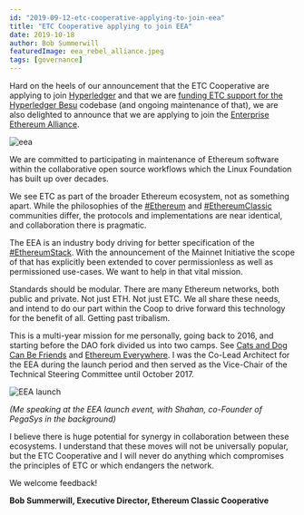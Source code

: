 ```yaml
---
id: "2019-09-12-etc-cooperative-applying-to-join-eea"
title: "ETC Cooperative applying to join EEA"
date: 2019-10-18
author: Bob Summerwill
featuredImage: eea_rebel_alliance.jpeg
tags: [governance]
---
```


Hard on the heels of our announcement that the ETC Cooperative are applying to join [Hyperledger](https://www.hyperledger.org/) and that we are [funding ETC support for the Hyperledger Besu](/posts/2019-09-10-etc-support-in-hyperledger-besu) codebase (and ongoing maintenance of that), we are also delighted to announce that we are applying to join the [Enterprise Ethereum Alliance](https://entethalliance.org/).

![eea](/eea.jpeg)

We are committed to participating in maintenance of Ethereum software within the collaborative open source workflows which the Linux Foundation has built up over decades.

We see ETC as part of the broader Ethereum ecosystem, not as something apart. While the philosophies of the [#Ethereum](https://twitter.com/hashtag/Ethereum?src=hashtag_click) and [#EthereumClassic](https://twitter.com/hashtag/EthereumClassic?src=hashtag_click) communities differ, the protocols and implementations are near identical, and collaboration there is pragmatic.

The EEA is an industry body driving for better specification of the [#EthereumStack](https://twitter.com/hashtag/EthereumStack?src=hashtag_click). With the announcement of the Mainnet Initiative the scope of that has explicitly been extended to cover permissionless as well as permissioned use-cases. We want to help in that vital mission.

Standards should be modular. There are many Ethereum networks, both public and private. Not just ETH. Not just ETC. We all share these needs, and intend to do our part within the Coop to drive forward this technology for the benefit of all. Getting past tribalism.

This is a multi-year mission for me personally, going back to 2016, and starting before the DAO fork divided us into two camps. See [Cats and Dog Can Be Friends](https://bobsummerwill.com/2016/06/12/cats-and-dogs-can-be-friends/) and [Ethereum Everywhere](https://bobsummerwill.com/2016/07/12/ethereum-everywhere/). I was the Co-Lead Architect for the EEA during the launch period and then served as the Vice-Chair of the Technical Steering Committee until October 2017.

![EEA launch](/eea_launch.jpeg)

_(Me speaking at the EEA launch event, with Shahan, co-Founder of PegaSys in the background)_

I believe there is huge potential for synergy in collaboration between these ecosystems. I understand that these moves will not be universally popular, but the ETC Cooperative and I will never do anything which compromises the principles of ETC or which endangers the network.

We welcome feedback!

**Bob Summerwill, Executive Director, Ethereum Classic Cooperative**
